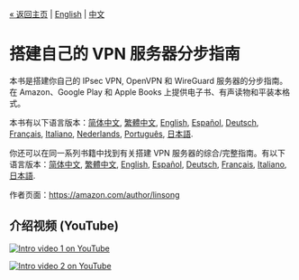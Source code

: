 [&laquo; 返回主页](../README-zh.md) | [English](vpn-book.md) | [中文](vpn-book-zh.md)

# 搭建自己的 VPN 服务器分步指南

本书是搭建你自己的 IPsec VPN, OpenVPN 和 WireGuard 服务器的分步指南。在 Amazon、Google Play 和 Apple Books 上提供电子书、有声读物和平装本格式。

本书有以下语言版本：[简体中文](https://books2read.com/vpnguidezh), [繁體中文](https://books2read.com/vpnguidezht), [English](https://books2read.com/vpnguide), [Español](https://books2read.com/vpnguidees), [Deutsch](https://books2read.com/vpnguidede), [Français](https://books2read.com/vpnguidefr), [Italiano](https://books2read.com/vpnguideit), [Nederlands](https://books2read.com/vpnguidenl), [Português](https://books2read.com/vpnguidept), [日本語](https://books2read.com/vpnguideja?store=amazon).

你还可以在同一系列书籍中找到有关搭建 VPN 服务器的综合/完整指南。有以下语言版本：[简体中文](https://books2read.com/vpnzh), [繁體中文](https://books2read.com/vpnzht), [English](https://books2read.com/vpn), [Español](https://books2read.com/vpnes), [Deutsch](https://books2read.com/vpnde), [Français](https://books2read.com/vpnfr), [Italiano](https://books2read.com/vpnit), [日本語](https://books2read.com/vpnja?store=amazon).

作者页面：https://amazon.com/author/linsong

## 介绍视频 (YouTube)

[![Intro video 1 on YouTube](images/video-thumbnail-1.jpg)](https://www.youtube.com/watch?v=e5mbQCk-XPc)

[![Intro video 2 on YouTube](images/video-thumbnail-2.jpg)](https://www.youtube.com/watch?v=e8S_MQ_bdcA)
